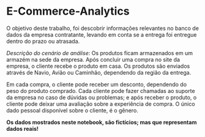 # E-Commerce-Analytics

O objetivo deste trabalho, foi descobrir informações relevantes no banco de dados da empresa contratante, levando em conta se a entrega foi entregue dentro do prazo ou atrasada.  
  
*Descrição do cenário de análise*: Os produtos ficam armazenados em um armazém na sede da empresa. Após concluir uma compra no site da empresa, o cliente recebe o produto em casa. Os produtos são enviados através de Navio, Avião ou Caminhão, dependendo da região da entrega.  
  
Em cada compra, o cliente pode receber um desconto, dependendo do peso do produto comprado. Cada cliente pode fazer chamadas ao suporte da empresa no caso de dúvidas ou problemas; e após receber o produto, o cliente pode deixar uma avaliação sobre a experiência de compra. O único dado pessoal disponível sobre o cliente, é o gênero.

**Os dados mostrados neste notebook, são fictícios; mas que representam dados reais!**
